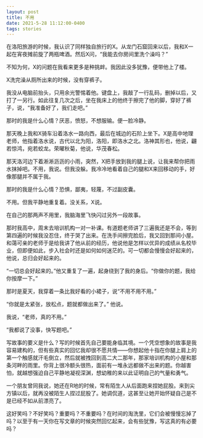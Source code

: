 ```yaml
---
layout: post
title: 不用
date: 2021-5-28 11:12:00-0400
tags: stories
---
```

在洛阳旅游的时候，我认识了同样独自旅行的X。从龙门石窟回来以后，我和X一起在宵夜摊前旋了两瓶啤酒。然后X问，“我能去你房间里洗个澡吗？”

不知为何，X的问题在我看来更多是种挑衅。我因此没多犹豫，便带他上了楼。

X洗完澡从厕所出来的时候，没有穿裤子。

我没从电脑前抬头，只用余光警惕着他。键盘上，我敲了一行乱码，删掉以后，又打了一另行。如此往复几次之后，坐在我床上的他终于擦完了他的脚，穿好了裤子，说，“我准备好了，我们走吧。”

那时的我是什么心情？厌恶，愤怒，不想服输。便一脸冷静。

那天晚上我和X骑车沿着洛水一路向西，最后在城边的石阶上坐下。X是高中地理老师，他指着洛水说，古代以北为阳，洛阳，即洛水之北。洛神其形也，他说，翩若惊鸿，宛若蛟龙。荣曜秋菊，他说，华茂春松。

那天洛河边下着淅淅沥沥的小雨，突然，X把手放到我的腿上说，让我来帮你把雨水抹掉吧。不用，我说。但我没躲。我冷冷地看着自己的腿和X来回移动的手，好像那腿并不属于我。

那时的我是什么心情？恐惧，鄙夷，轻蔑，不过副皮囊。

不用。但我平静地重复着。没关系，X说。

在自己的那两声不用里，我脑海里飞快闪过另外一段故事。

那时我高中，周末去培训机构一对一补课。有道题老师讲了三遍我还是不会，等到第四遍的时候我没忍住，终于哭了出来。在洗手间擦完脸后，我又回到那间小屋。和蔼可亲的老师于是给我讲了他从前的经历，他说他是怎样以优异的成绩从名校毕业，但即便如此，步入社会时还是如何如何迷茫的。可一切都会慢慢会好起来的，他说，总归会好起来的。

“一切总会好起来的。”他又重复了一遍，起身绕到了我的身后。“你做你的题，我给你按摩一下。”

那时是夏天，我穿着一条比我好看的小裙子，说“不用不用不用。”

“你就是太紧张，放松点，题就都做出来了。” 他说。

我说，“老师，真的不用。”

“我都说了没事，快写题吧。” 

写故事的要义是什么？写的时候首先自己要能身临其境。一个凭空想象的故事是我容易建构的，但有些真实的回忆我却很不愿共情——你想起他十指在你腿上肩上的第一个触感就汗毛倒立，然后就被拽回到高二大二那年，那家培训机构的小屋和那条河畔的雨里。你背上很冷额头很热，面前有一堆永远都做不出来的题。你越害怕，就越想强迫自己平静地凝视深渊，想幼稚的来以此证明自己的气量和勇气。

一个朋友曾同我说，她还在R地的时候，常有陌生人从后面跑来捏她屁股。来到尖方镇以后，就再没被陌生人捏过屁股了。她调侃道，这甚至让她开始怀疑自己是不是已经不如从前漂亮了。

这好笑吗？不好笑吗？重要吗？不重要吗？在时间的淘洗里，它们会被慢慢忘掉了吗？以至于有一天你在写文章的时候突然回忆起来，会有些犹豫，写这真的有必要吗？

